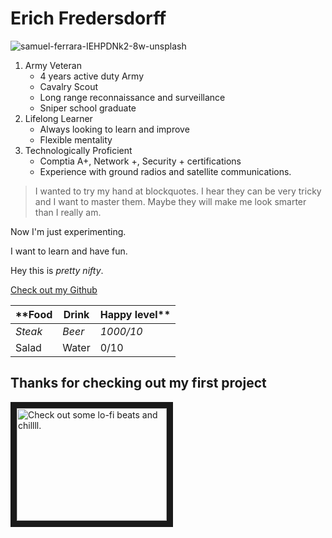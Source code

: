 # Erich Fredersdorff

 ![samuel-ferrara-IEHPDNk2-8w-unsplash](https://user-images.githubusercontent.com/90270102/132383881-f2131822-66e9-40c1-b0c2-c6a9f5675c90.jpg)

1. Army Veteran 
   * 4 years active duty Army
   * Cavalry Scout
   * Long range reconnaissance and surveillance
   * Sniper school graduate
2. Lifelong Learner
   * Always looking to learn and improve
   * Flexible mentality 
3. Technologically Proficient
   * Comptia A+, Network +, Security + certifications
   * Experience with ground radios and satellite communications.

> I wanted to try my hand at blockquotes.
> I hear they can be very tricky and I want to master them.
> Maybe they will make me look smarter than I really am.

Now I'm just experimenting.


I want to learn and have fun.



Hey this is *pretty nifty*.

[Check out my Github](https://github.com/Erich26/markdown-portfolio.git) 

| **Food | Drink | Happy level** |
| ---- | ----- | ----------- |
| *Steak* | *Beer* | *1000/10* |
| Salad | Water | 0/10 |

## Thanks for checking out my first project 

<a href="http://www.youtube.com/watch?feature=player_embedded&v=DWcJFNfaw9c" target="_blank"><img src="http://img.youtube.com/vi/DWcJFNfaw9c/0.jpg" alt="Check out some lo-fi beats and chillll." width="240" height="180" border="10" /></a>
